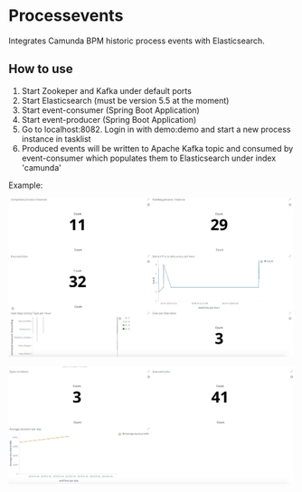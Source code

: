 # Processevents

Integrates Camunda BPM historic process events with Elasticsearch.

## How to use

1. Start Zookeper and Kafka under default ports
2. Start Elasticsearch (must be version 5.5 at the moment)
3. Start event-consumer (Spring Boot Application)
4. Start event-producer (Spring Boot Application)
5. Go to localhost:8082. Login in with demo:demo and start a new process instance in tasklist
6. Produced events will be written to Apache Kafka topic and consumed by event-consumer which populates them to Elasticsearch under index 'camunda'

Example:

![KPIs](kpis.png)

![KPIs2](kpis2.png)

